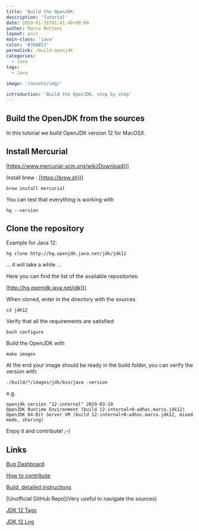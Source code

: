 ```yaml
---
title: 'Build the OpenJDK'
description: 'Tutorial'
date: 2019-01-31T01:41:48+00:00
author: Marco Molteni
layout: post
main-class: 'java'
color: '#7AAB13'
permalink: /build-openjdk
categories:
  - Java
tags:
  - Java
 
image: '/assets/img/'

introduction: 'Build the OpenJDK, step by step'
---
```


## Build the OpenJDK from the sources

In this tutorial we build OpenJDK version 12 for MacOSX.

## Install Mercurial

[https://www.mercurial-scm.org/wiki/Download]()

Install brew : [https://brew.sh]()

```
brew install mercurial
```

You can test that everything is working with

```
hg --version
```

## Clone the repository

Example for Java 12:

```
hg clone http://hg.openjdk.java.net/jdk/jdk12
```

... it will take a while ...

Here you can find the list of the available repositories:

[http://hg.openjdk.java.net/jdk]()

When cloned, enter in the directory with the sources

```
cd jdk12
```

Verify that all the requirements are satisfied:

```
bash configure
```

Build the OpenJDK with
 
```
make images
```

At the end your image should be ready in the build folder, you can verify the version with:

```
./build/*/images/jdk/bin/java -version
```

e.g.

```
openjdk version "12-internal" 2019-03-19
OpenJDK Runtime Environment (build 12-internal+0-adhoc.marco.jdk12)
OpenJDK 64-Bit Server VM (build 12-internal+0-adhoc.marco.jdk12, mixed mode, sharing)
```

Enjoy it and contribute! ;-)

## Links

[Bug Dashboard](https://bugs.openjdk.java.net/secure/Dashboard.jspa)

[How to contribute](http://openjdk.java.net/contribute/)

[Build, detailed instructions](http://cr.openjdk.java.net/~ihse/demo-new-build-readme/common/doc/building.html#tldr-instructions-for-the-impatient)

[Unofficial GitHub Repo](Very useful to navigate the sources)

[JDK 12 Tags](https://hg.openjdk.java.net/jdk/jdk12/tags)

[JDK 12 Log](https://hg.openjdk.java.net/jdk/jdk12/shortlog/)

